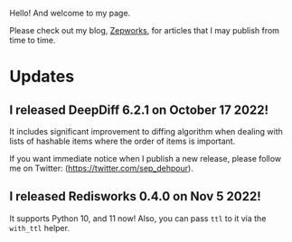 Hello! And welcome to my page.

Please check out my blog, [Zepworks](https://zepworks.com), for articles that I may publish from time to time.

# Updates

## I released DeepDiff 6.2.1 on October 17 2022!

It includes significant improvement to diffing algorithm when dealing with lists of hashable items where the order of items is important.

If you want immediate notice when I publish a new release, please follow me on Twitter: (https://twitter.com/sep_dehpour). 

## I released Redisworks 0.4.0 on Nov 5 2022!

It supports Python 10, and 11 now!
Also, you can pass `ttl` to it via the `with_ttl` helper.

<!--
**seperman/seperman** is a ✨ _special_ ✨ repository because its `README.md` (this file) appears on your GitHub profile.

Here are some ideas to get you started:

- 🔭 I’m currently working on ...
- 🌱 I’m currently learning ...
- 👯 I’m looking to collaborate on ...
- 🤔 I’m looking for help with ...
- 💬 Ask me about ...
- 📫 How to reach me: ...
- 😄 Pronouns: ...
- ⚡ Fun fact: ...
-->
